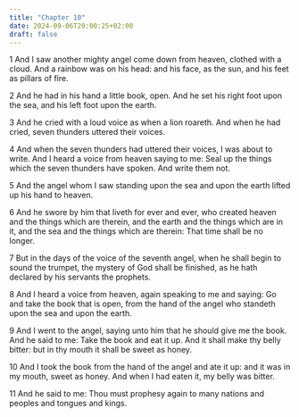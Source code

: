 ```yaml
---
title: "Chapter 10"
date: 2024-09-06T20:00:25+02:00
draft: false
---
```



1 And I saw another mighty angel come down from heaven, clothed with a cloud. And a rainbow was on his head: and his face, as the sun, and his feet as pillars of fire.

2 And he had in his hand a little book, open. And he set his right foot upon the sea, and his left foot upon the earth.

3 And he cried with a loud voice as when a lion roareth. And when he had cried, seven thunders uttered their voices.

4 And when the seven thunders had uttered their voices, I was about to write. And I heard a voice from heaven saying to me: Seal up the things which the seven thunders have spoken. And write them not.

5 And the angel whom I saw standing upon the sea and upon the earth lifted up his hand to heaven.

6 And he swore by him that liveth for ever and ever, who created heaven and the things which are therein, and the earth and the things which are in it, and the sea and the things which are therein: That time shall be no longer.

7 But in the days of the voice of the seventh angel, when he shall begin to sound the trumpet, the mystery of God shall be finished, as he hath declared by his servants the prophets.

8 And I heard a voice from heaven, again speaking to me and saying: Go and take the book that is open, from the hand of the angel who standeth upon the sea and upon the earth.

9 And I went to the angel, saying unto him that he should give me the book. And he said to me: Take the book and eat it up. And it shall make thy belly bitter: but in thy mouth it shall be sweet as honey.

10 And I took the book from the hand of the angel and ate it up: and it was in my mouth, sweet as honey. And when I had eaten it, my belly was bitter.

11 And he said to me: Thou must prophesy again to many nations and peoples and tongues and kings.


